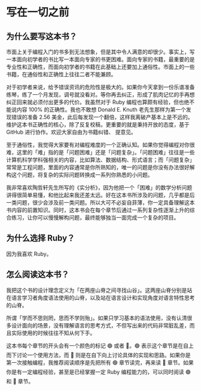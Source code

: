 # 写在一切之前

## 为什么要写这本书？

市面上关于编程入门的书多到无法想象，但是其中令人满意的却很少。事实上，写一本面向初学者的书比写一本面向专家的书更困难。面向专家的书籍，最重要的是专业性和正确性，而面向初学者的书籍在此基础上还要加上通俗性。市面上的一些书籍，在通俗性和正确性上往往二者不能兼顾。

对于初学者来说，给予错误资讯的危险性是极大的。如果你今天拿到一份乐谱准备练琴，练了一个月发现，调号就没看对。等你再去纠正，形成了肌肉记忆的手再想纠正回来就必须付出更多的代价。我虽然对于 Ruby 编程也算颇有经验，但也绝不能说内容 100% 的正确性。我也不敢想 Donald E. Knuth 老先生那样为第一个发现错误的准备 2.56 美金，此后每发现一个翻倍，这样我离破产基本上是不远的。维护这本书正确性的核心，除了反复校稿，更重要的就是秉持开放的态度，基于 GitHub 进行协作。欢迎大家自由为书籍纠错、 提意见。

至于通俗性，我觉得大家要有对编程难度的一个正确认知。如果你觉得编程对你很难，这里的「难」指的是「问题困难」还是「问题复杂」。「问题困难」往往是一些计算机科学学科强相关的内容，比如算法、数据结构、形式语言；而「问题复杂」常常是工程问题，里面的内容通常是你所熟知的，唯一的问题是你没有办法很好解构这个问题，将复杂的实际问题转换成一系列你熟悉的小问题。

我非常喜欢陶哲轩先生所写的《实分析》，因为他把一个「困难」的数学分析问题讲得很简单易懂，和他比起来我还差太远。好在这本书所涉及的问题，几乎都是后一类问题，很少会涉及前一类问题。所以大可不必妄自菲薄，你一定具备理解这本书内容的前置知识。同时，这本书会在每个章节后通过一系列复杂性逐渐上升的综合练习，让你可以慢慢解构问题，最终能够独当一面完成一个复杂的项目。

## 为什么选择 Ruby？

因为我喜欢 Ruby。

## 怎么阅读这本书？

我把这个书的设计理念定义为「在两座山脊之间寻找山谷」。这两座山脊分别是站在语言学习者角度语法使用的山脊，以及站在语言设计和实现角度对语言特性思考的山脊。

所谓「学而不思则罔，思而不学则殆」。如果只学习基本的语法使用，没有认清很多设计面向的场景，没有理解语言的思考方式，不但写出来的代码非常脏乱差，而且实际使用的时候往往不知从何下手。

这本书每个章节的开头会有一个颜色的标记 🟢 或者 🔵。🟢 表示这个章节是在自上而下讨论一个使用方法，而 🔵 则是在自下向上讨论具体的实现和思路。如果你是第一次接触编程，我推荐阅读顺序是先把所有 🟢 章节读完，再来读 🔵 章节。如果你是有一定编程经验，甚至是已经掌握一定 Ruby 编程能力的，可以同时阅读 🟢 和 🔵 章节。
